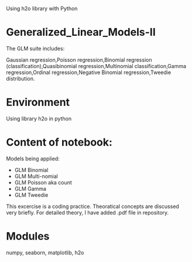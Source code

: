 
Using h2o library with Python

# Generalized_Linear_Models-II
The GLM suite includes:

Gaussian regression,Poisson regression,Binomial regression (classification),Quasibinomial regression,Multinomial classification,Gamma regression,Ordinal regression,Negative Binomial regression,Tweedie distribution.

# Environment

Using library h2o in python

# Content of notebook:

Models being applied:

- GLM Binomial
- GLM Multi-nomial
- GLM Poisson aka count 
- GLM Gamma
- GLM Tweedie 

This excercise is a coding practice. Theoratical concepts are discussed very briefly. For detailed theory, I have added .pdf file in repository.

# Modules

numpy, seaborn, matplotlib, h2o
